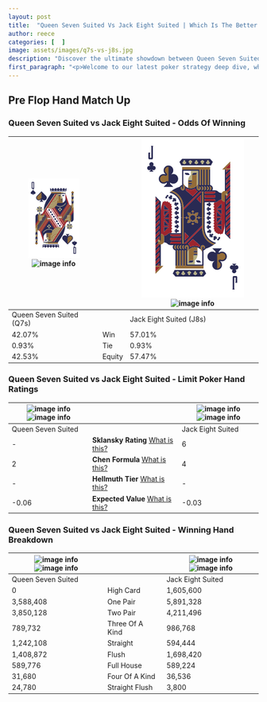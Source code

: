 ```yaml
---
layout: post
title:  "Queen Seven Suited Vs Jack Eight Suited | Which Is The Better Hand In Poker? A Complete Guide"
author: reece
categories: [  ]
image: assets/images/q7s-vs-j8s.jpg
description: "Discover the ultimate showdown between Queen Seven Suited and Jack Eight Suited in poker! Uncover the odds, strategies, and scenarios where one hand triumphs over the other. Get ready to up your poker game with this thrilling analysis."
first_paragraph: "<p>Welcome to our latest poker strategy deep dive, where we're pitting two distinct hands against each other in a high-stakes showdown: Queen Seven Suited vs Jack Eight Suited.</p><p>In the dynamic world of poker, every decision counts, and knowing which hand holds the upper hand is key to your success at the table.</p><p>In this article, we'll dissect these two hands, explore the scenarios where one dominates the other, and equip you with the knowledge to make strategic choices that can tip the odds in your favor.</p><p>Get ready to unravel the intriguing dynamics of these poker hands and elevate your game to new heights.</p>"
---
```




[comment]: # (sp0)

## Pre Flop Hand Match Up

<div class="table hand-ratings" markdown="1"> 



### Queen Seven Suited vs Jack Eight Suited - Odds Of Winning


    
| ![image info](assets/images/hand1/q.png) ![image info](assets/images/hand1/7s.png) |  | ![image info](assets/images/hand2/j.png) ![image info](assets/images/hand2/8s.png) |
| -------- | -------- | -------- |
| Queen Seven Suited (Q7s) |  | Jack Eight Suited (J8s) |
| 42.07% | Win | 57.01% |
| 0.93% | Tie | 0.93% |
| 42.53% | Equity | 57.47% |




[comment]: # (sp1)



### Queen Seven Suited vs Jack Eight Suited - Limit Poker Hand Ratings


    
| ![image info](https://www.riverpairs.com/assets/images/hand1/q.png) ![image info](https://www.riverpairs.com/assets/images/hand1/7s.png) |  | ![image info](https://www.riverpairs.com/assets/images/hand2/j.png) ![image info](https://www.riverpairs.com/assets/images/hand2/8s.png) |
| -------- | -------- | -------- |
| Queen Seven Suited |  | Jack Eight Suited |
| - | **Sklansky Rating** [What is this?](/sklansky-rating-explained) | 6 |
| 2 | **Chen Formula** [What is this?](/chen-formula-explained) | 4 |
| - | **Hellmuth Tier** [What is this?](/Hellmuth-tier-explained) | - |
| -0.06 | **Expected Value** [What is this?](/expected-value-explained) | -0.03 |




[comment]: # (sp2)



### Queen Seven Suited vs Jack Eight Suited - Winning Hand Breakdown


    
| ![image info](https://www.riverpairs.com/assets/images/hand1/q.png) ![image info](https://www.riverpairs.com/assets/images/hand1/7s.png) |  | ![image info](https://www.riverpairs.com/assets/images/hand2/j.png) ![image info](https://www.riverpairs.com/assets/images/hand2/8s.png) |
| -------- | -------- | -------- |
| Queen Seven Suited |  | Jack Eight Suited |
| 0 | High Card | 1,605,600 |
| 3,588,408 | One Pair | 5,891,328 |
| 3,850,128 | Two Pair | 4,211,496 |
| 789,732 | Three Of A Kind | 986,768 |
| 1,242,108 | Straight | 594,444 |
| 1,408,872 | Flush | 1,698,420 |
| 589,776 | Full House | 589,224 |
| 31,680 | Four Of A Kind | 36,536 |
| 24,780 | Straight Flush | 3,800 |




[comment]: # (sp3)



</div>

[comment]: # (sp4)



[comment]: # (sp5)

